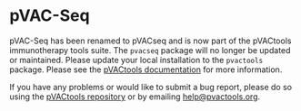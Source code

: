 # pVAC-Seq

pVAC-Seq has been renamed to pVACseq and is now part of the pVACtools immunotherapy tools suite. The `pvacseq` package will no longer be updated or maintained. Please update your local installation to the `pvactools` package. Please see the <a href="http://pvactools.readthedocs.io/">pVACtools documentation</a> for more information.

If you have any problems or would like to submit a bug report, please do so using the [pVACtools repository](https://github.com/griffithlab/pVACtools) or by emailing help@pvactools.org.
